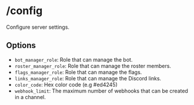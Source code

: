# /config

Configure server settings.

## Options

- `bot_manager_role`: Role that can manage the bot.
- `roster_manager_role`: Role that can manage the roster members.
- `flags_manager_role`: Role that can manage the flags.
- `links_manager_role`: Role that can manage the Discord links.
- `color_code`: Hex color code (e.g #ed4245)
- `webhook_limit`: The maximum number of webhooks that can be created in a channel.

